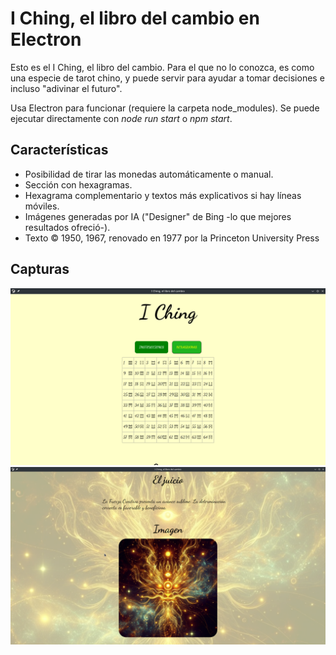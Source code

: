 # I Ching, el libro del cambio en Electron
<p>Esto es el I Ching, el libro del cambio. Para el que no lo conozca, es como una especie de tarot chino, y puede servir para ayudar a tomar decisiones e incluso "adivinar el futuro".</p>
<p>Usa Electron para funcionar (requiere la carpeta node_modules). Se puede ejecutar directamente con <i>node run start</i> o <i>npm start</i>.</p>

<h2>Características</h2>

<ul>
  <li>Posibilidad de tirar las monedas automáticamente o manual.</li>
  <li>Sección con hexagramas.</li>
  <li>Hexagrama complementario y textos más explicativos si hay líneas móviles.</li>
  <li>Imágenes generadas por IA ("Designer" de Bing -lo que mejores resultados ofreció-).</li>
  <li>Texto © 1950, 1967, renovado en 1977 por la Princeton University Press</li>
</ul>


<h2>Capturas</h2>

<img src="capturas/captura-hexagramas.png">

<img src="capturas/captura-la-fuerza-creativa.png">




